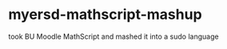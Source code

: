 myersd-mathscript-mashup
========================

took BU Moodle MathScript and mashed it into a sudo language